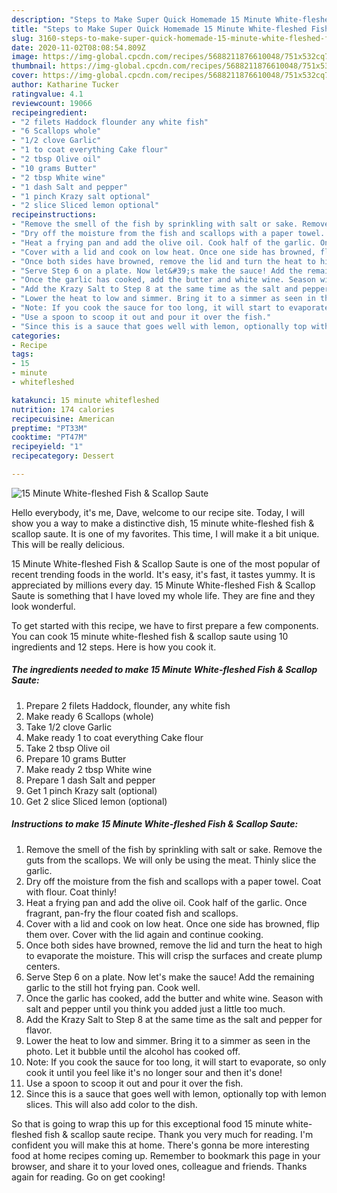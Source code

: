 ```yaml
---
description: "Steps to Make Super Quick Homemade 15 Minute White-fleshed Fish &amp;amp; Scallop Saute"
title: "Steps to Make Super Quick Homemade 15 Minute White-fleshed Fish &amp;amp; Scallop Saute"
slug: 3160-steps-to-make-super-quick-homemade-15-minute-white-fleshed-fish-and-amp-scallop-saute
date: 2020-11-02T08:08:54.809Z
image: https://img-global.cpcdn.com/recipes/5688211876610048/751x532cq70/15-minute-white-fleshed-fish-scallop-saute-recipe-main-photo.jpg
thumbnail: https://img-global.cpcdn.com/recipes/5688211876610048/751x532cq70/15-minute-white-fleshed-fish-scallop-saute-recipe-main-photo.jpg
cover: https://img-global.cpcdn.com/recipes/5688211876610048/751x532cq70/15-minute-white-fleshed-fish-scallop-saute-recipe-main-photo.jpg
author: Katharine Tucker
ratingvalue: 4.1
reviewcount: 19066
recipeingredient:
- "2 filets Haddock flounder any white fish"
- "6 Scallops whole"
- "1/2 clove Garlic"
- "1 to coat everything Cake flour"
- "2 tbsp Olive oil"
- "10 grams Butter"
- "2 tbsp White wine"
- "1 dash Salt and pepper"
- "1 pinch Krazy salt optional"
- "2 slice Sliced lemon optional"
recipeinstructions:
- "Remove the smell of the fish by sprinkling with salt or sake. Remove the guts from the scallops. We will only be using the meat. Thinly slice the garlic."
- "Dry off the moisture from the fish and scallops with a paper towel. Coat with flour. Coat thinly!"
- "Heat a frying pan and add the olive oil. Cook half of the garlic. Once fragrant, pan-fry the flour coated fish and scallops."
- "Cover with a lid and cook on low heat. Once one side has browned, flip them over. Cover with the lid again and continue cooking."
- "Once both sides have browned, remove the lid and turn the heat to high to evaporate the moisture. This will crisp the surfaces and create plump centers."
- "Serve Step 6 on a plate. Now let&#39;s make the sauce! Add the remaining garlic to the still hot frying pan. Cook well."
- "Once the garlic has cooked, add the butter and white wine. Season with salt and pepper until you think you added just a little too much."
- "Add the Krazy Salt to Step 8 at the same time as the salt and pepper for flavor."
- "Lower the heat to low and simmer. Bring it to a simmer as seen in the photo. Let it bubble until the alcohol has cooked off."
- "Note: If you cook the sauce for too long, it will start to evaporate, so only cook it until you feel like it&#39;s no longer sour and then it&#39;s done!"
- "Use a spoon to scoop it out and pour it over the fish."
- "Since this is a sauce that goes well with lemon, optionally top with lemon slices. This will also add color to the dish."
categories:
- Recipe
tags:
- 15
- minute
- whitefleshed

katakunci: 15 minute whitefleshed 
nutrition: 174 calories
recipecuisine: American
preptime: "PT33M"
cooktime: "PT47M"
recipeyield: "1"
recipecategory: Dessert

---
```



![15 Minute White-fleshed Fish &amp; Scallop Saute](https://img-global.cpcdn.com/recipes/5688211876610048/751x532cq70/15-minute-white-fleshed-fish-scallop-saute-recipe-main-photo.jpg)

Hello everybody, it's me, Dave, welcome to our recipe site. Today, I will show you a way to make a distinctive dish, 15 minute white-fleshed fish &amp; scallop saute. It is one of my favorites. This time, I will make it a bit unique. This will be really delicious.



15 Minute White-fleshed Fish &amp; Scallop Saute is one of the most popular of recent trending foods in the world. It's easy, it's fast, it tastes yummy. It is appreciated by millions every day. 15 Minute White-fleshed Fish &amp; Scallop Saute is something that I have loved my whole life. They are fine and they look wonderful.


To get started with this recipe, we have to first prepare a few components. You can cook 15 minute white-fleshed fish &amp; scallop saute using 10 ingredients and 12 steps. Here is how you cook it.

<!--inarticleads1-->

##### The ingredients needed to make 15 Minute White-fleshed Fish &amp; Scallop Saute:

1. Prepare 2 filets Haddock, flounder, any white fish
1. Make ready 6 Scallops (whole)
1. Take 1/2 clove Garlic
1. Make ready 1 to coat everything Cake flour
1. Take 2 tbsp Olive oil
1. Prepare 10 grams Butter
1. Make ready 2 tbsp White wine
1. Prepare 1 dash Salt and pepper
1. Get 1 pinch Krazy salt (optional)
1. Get 2 slice Sliced lemon (optional)




<!--inarticleads2-->

##### Instructions to make 15 Minute White-fleshed Fish &amp; Scallop Saute:

1. Remove the smell of the fish by sprinkling with salt or sake. Remove the guts from the scallops. We will only be using the meat. Thinly slice the garlic.
1. Dry off the moisture from the fish and scallops with a paper towel. Coat with flour. Coat thinly!
1. Heat a frying pan and add the olive oil. Cook half of the garlic. Once fragrant, pan-fry the flour coated fish and scallops.
1. Cover with a lid and cook on low heat. Once one side has browned, flip them over. Cover with the lid again and continue cooking.
1. Once both sides have browned, remove the lid and turn the heat to high to evaporate the moisture. This will crisp the surfaces and create plump centers.
1. Serve Step 6 on a plate. Now let&#39;s make the sauce! Add the remaining garlic to the still hot frying pan. Cook well.
1. Once the garlic has cooked, add the butter and white wine. Season with salt and pepper until you think you added just a little too much.
1. Add the Krazy Salt to Step 8 at the same time as the salt and pepper for flavor.
1. Lower the heat to low and simmer. Bring it to a simmer as seen in the photo. Let it bubble until the alcohol has cooked off.
1. Note: If you cook the sauce for too long, it will start to evaporate, so only cook it until you feel like it&#39;s no longer sour and then it&#39;s done!
1. Use a spoon to scoop it out and pour it over the fish.
1. Since this is a sauce that goes well with lemon, optionally top with lemon slices. This will also add color to the dish.




So that is going to wrap this up for this exceptional food 15 minute white-fleshed fish &amp; scallop saute recipe. Thank you very much for reading. I'm confident you will make this at home. There's gonna be more interesting food at home recipes coming up. Remember to bookmark this page in your browser, and share it to your loved ones, colleague and friends. Thanks again for reading. Go on get cooking!
